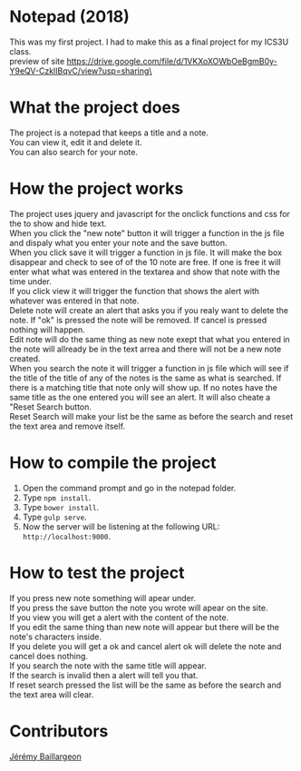 # Notepad (2018)

This was my first project. I had to make this as a final project for my ICS3U class.<br/>
preview of site https://drive.google.com/file/d/1VKXoXOWbOeBgmB0y-Y9eQV-CzklIBqvC/view?usp=sharing\

# What the project does
The project is a notepad that keeps a title and a note. <br/>
You can view it, edit it and delete it.<br/>
You can also search for your note.

# How the project works
The project uses jquery and javascript for the onclick functions and css for the to show and hide text.<br/>
When you click the "new note" button it will trigger a function in the js file and dispaly what you enter your note and the save button. <br/>
When you click save it will trigger a function in js file. It will make the box disappear and check to see of of the 10 note are free. If one is free it will enter what what was entered in the textarea and show that note with the time under. <br/>
If you click view it will trigger the function that shows the alert with whatever was entered in that note.<br/>
Delete note will create an alert that asks you if you realy want to delete the note. If "ok" is pressed the note will be removed. If cancel is pressed nothing will happen. <br/>
Edit note will do the same thing as new note exept that what you entered in the note will allready be in the text arrea and there will not be a new note created. <br/>
When you search the note it will trigger a function in js file which will see if the title of the title of any of the notes is the same as what is searched. If there is a matching title that note only will show up. If no notes have the same title as the one entered you will see an alert. It will also cheate a "Reset Search button.<br/>
Reset Search will make your list be the same as before the search and reset the text area and remove itself.
# How to compile the project
1. Open the command prompt and go in the notepad folder. 
2. Type `npm install`.
3. Type `bower install`.
4. Type `gulp serve`.
5. Now the server will be listening at the following URL: `http://localhost:9000`.

# How to test the project
If you press new note something will apear under.<br/>
If you press the save button the note you wrote will apear on the site.<br/>
If you view you will get a alert with the content of the note.<br/>
If you edit the same thing than new note will appear but there will be the note's characters inside.<br/>
If you delete you will get a ok and cancel alert ok will delete the note and cancel does nothing.<br/>
If you search the note with the same title will appear.<br/>
If the search is invalid then a alert will tell you that.<br/>
If reset search pressed the list will be the same as before the search and the text area will clear.
# Contributors

[Jérémy Baillargeon](https://github.com/jerbail31)
